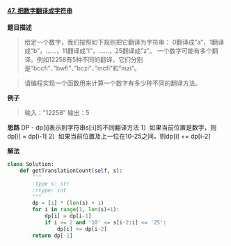 #### [47. 把数字翻译成字符串](https://www.acwing.com/problem/content/55/) 

**题目描述**
> 给定一个数字，我们按照如下规则把它翻译为字符串：
0翻译成”a”，1翻译成”b”，……，11翻译成”l”，……，25翻译成”z”。
一个数字可能有多个翻译。例如12258有5种不同的翻译，它们分别是”bccfi”、”bwfi”、”bczi”、”mcfi”和”mzi”。

> 请编程实现一个函数用来计算一个数字有多少种不同的翻译方法。

**例子**
> 输入："12258"
输出：5

**思路**
DP - dp[i]表示到字符串s[:i]的不同翻译方法
1）如果当前位置是数字，则dp[i] = dp[i-1]
2）如果当前位置及上一位在10-25之间，则dp[i] += dp[i-2]

**解法**
```python
class Solution:
    def getTranslationCount(self, s):
        """
        :type s: str
        :rtype: int
        """
        dp = [1] * (len(s) + 1)
        for i in range(1, len(s)+1):
            dp[i] = dp[i-1]
            if i >= 2 and '10' <= s[i-2:i] <= '25':
                dp[i] += dp[i-2]
        return dp[-1]
```